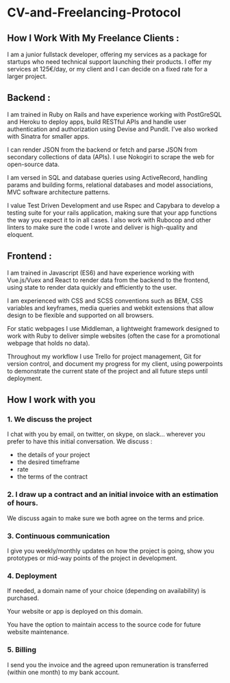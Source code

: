 # CV-and-Freelancing-Protocol

## How I Work With My Freelance Clients :

I am a junior fullstack developer, offering my services as a package for startups who need technical support launching their products. I offer my services at 125€/day, or my client and I can decide on a fixed rate for a larger project.

## Backend :

I am trained in Ruby on Rails and have experience working with PostGreSQL and Heroku to deploy apps, build RESTful APIs and handle user authentication and authorization using Devise and Pundit. I've also worked with Sinatra for smaller apps.

I can render JSON from the backend or fetch and parse JSON from secondary collections of data (APIs). I use Nokogiri to scrape the web for open-source data.

I am versed in SQL and database queries using ActiveRecord, handling params and building forms, relational databases and model associations, MVC software architecture patterns.

I value Test Driven Development and use Rspec and Capybara to develop a testing suite for your rails application, making sure that your app functions the way you expect it to in all cases. I also work with Rubocop and other linters to make sure the code I wrote and deliver is high-quality and eloquent.

## Frontend :

I am trained in Javascript (ES6) and have experience working with Vue.js/Vuex and React to render data from the backend to the frontend, using state to render data quickly and efficiently to the user.

I am experienced with CSS and SCSS conventions such as BEM, CSS variables and keyframes, media queries and webkit extensions that allow design to be flexible and supported on all browsers.

For static webpages I use Middleman, a lightweight framework designed to work with Ruby to deliver simple websites (often the case for a promotional webpage that holds no data).

Throughout my workflow I use Trello for project management, Git for version control, and document my progress for my client, using powerpoints to demonstrate the current state of the project and all future steps until deployment.

## How I work with you

### 1. We discuss the project
I chat with you by email, on twitter, on skype, on slack... wherever you prefer to have this initial conversation. 
We discuss :
- the details of your project
- the desired timeframe
- rate
- the terms of the contract

### 2. I draw up a contract and an initial invoice with an estimation of hours. 
We discuss again to make sure we both agree on the terms and price. 

### 3. Continuous communication
I give you weekly/monthly updates on how the project is going, show you prototypes or mid-way 
points of the project in development.

### 4. Deployment 
If needed, a domain name of your choice (depending on availability) is purchased. 

Your website or app is deployed on this domain. 

You have the option to maintain access to the source code for future website maintenance.

### 5. Billing
I send you the invoice and the agreed upon remuneration is transferred (within one month) to my bank account.
